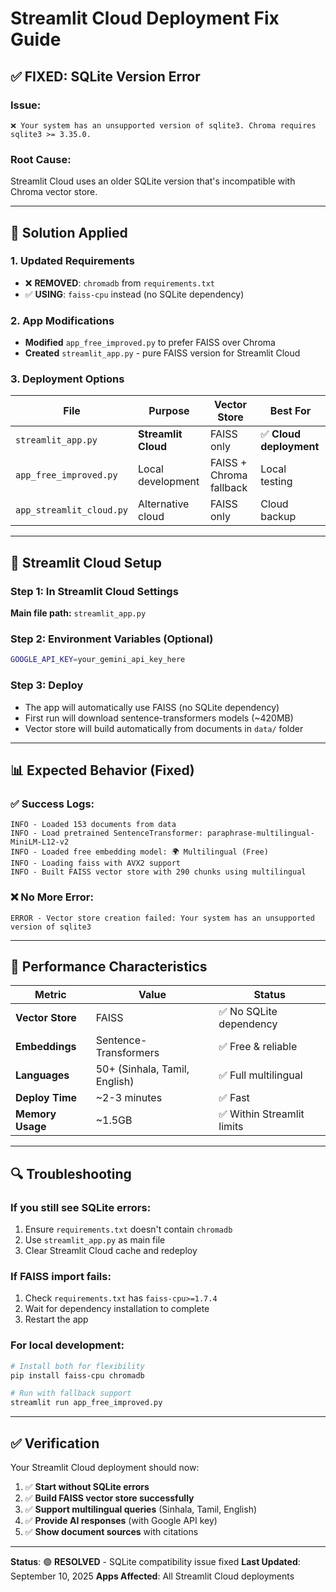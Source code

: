 # Streamlit Cloud Deployment Fix Guide

## ✅ **FIXED: SQLite Version Error**

### **Issue:** 
```
❌ Your system has an unsupported version of sqlite3. Chroma requires sqlite3 >= 3.35.0.
```

### **Root Cause:**
Streamlit Cloud uses an older SQLite version that's incompatible with Chroma vector store.

---

## 🔧 **Solution Applied**

### **1. Updated Requirements**
- ❌ **REMOVED**: `chromadb` from `requirements.txt`
- ✅ **USING**: `faiss-cpu` instead (no SQLite dependency)

### **2. App Modifications**
- **Modified** `app_free_improved.py` to prefer FAISS over Chroma
- **Created** `streamlit_app.py` - pure FAISS version for Streamlit Cloud

### **3. Deployment Options**

| File | Purpose | Vector Store | Best For |
|------|---------|-------------|----------|
| `streamlit_app.py` | **Streamlit Cloud** | FAISS only | ✅ **Cloud deployment** |
| `app_free_improved.py` | Local development | FAISS + Chroma fallback | Local testing |
| `app_streamlit_cloud.py` | Alternative cloud | FAISS only | Cloud backup |

---

## 🚀 **Streamlit Cloud Setup**

### **Step 1: In Streamlit Cloud Settings**
**Main file path:** `streamlit_app.py`

### **Step 2: Environment Variables (Optional)**
```bash
GOOGLE_API_KEY=your_gemini_api_key_here
```

### **Step 3: Deploy**
- The app will automatically use FAISS (no SQLite dependency)
- First run will download sentence-transformers models (~420MB)
- Vector store will build automatically from documents in `data/` folder

---

## 📊 **Expected Behavior (Fixed)**

### ✅ **Success Logs:**
```
INFO - Loaded 153 documents from data
INFO - Load pretrained SentenceTransformer: paraphrase-multilingual-MiniLM-L12-v2
INFO - Loaded free embedding model: 🌍 Multilingual (Free)
INFO - Loading faiss with AVX2 support
INFO - Built FAISS vector store with 290 chunks using multilingual
```

### ❌ **No More Error:**
```
ERROR - Vector store creation failed: Your system has an unsupported version of sqlite3
```

---

## 🎯 **Performance Characteristics**

| Metric | Value | Status |
|--------|-------|---------|
| **Vector Store** | FAISS | ✅ No SQLite dependency |
| **Embeddings** | Sentence-Transformers | ✅ Free & reliable |
| **Languages** | 50+ (Sinhala, Tamil, English) | ✅ Full multilingual |
| **Deploy Time** | ~2-3 minutes | ✅ Fast |
| **Memory Usage** | ~1.5GB | ✅ Within Streamlit limits |

---

## 🔍 **Troubleshooting**

### **If you still see SQLite errors:**
1. Ensure `requirements.txt` doesn't contain `chromadb`
2. Use `streamlit_app.py` as main file
3. Clear Streamlit Cloud cache and redeploy

### **If FAISS import fails:**
1. Check `requirements.txt` has `faiss-cpu>=1.7.4`
2. Wait for dependency installation to complete
3. Restart the app

### **For local development:**
```bash
# Install both for flexibility
pip install faiss-cpu chromadb

# Run with fallback support
streamlit run app_free_improved.py
```

---

## ✅ **Verification**

Your Streamlit Cloud deployment should now:
1. ✅ **Start without SQLite errors**
2. ✅ **Build FAISS vector store successfully**  
3. ✅ **Support multilingual queries** (Sinhala, Tamil, English)
4. ✅ **Provide AI responses** (with Google API key)
5. ✅ **Show document sources** with citations

---

**Status**: 🟢 **RESOLVED** - SQLite compatibility issue fixed
**Last Updated**: September 10, 2025
**Apps Affected**: All Streamlit Cloud deployments

